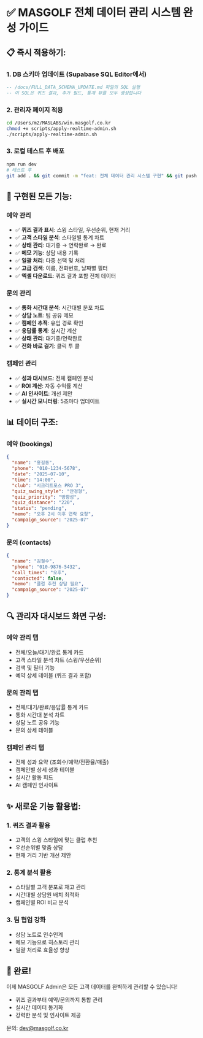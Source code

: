 # ✅ MASGOLF 전체 데이터 관리 시스템 완성 가이드

## 📋 즉시 적용하기:

### 1. **DB 스키마 업데이트** (Supabase SQL Editor에서)
```sql
-- /docs/FULL_DATA_SCHEMA_UPDATE.md 파일의 SQL 실행
-- 이 SQL은 퀴즈 결과, 추가 필드, 통계 뷰를 모두 생성합니다
```

### 2. **관리자 페이지 적용**
```bash
cd /Users/m2/MASLABS/win.masgolf.co.kr
chmod +x scripts/apply-realtime-admin.sh
./scripts/apply-realtime-admin.sh
```

### 3. **로컬 테스트 후 배포**
```bash
npm run dev
# 테스트 후
git add . && git commit -m "feat: 전체 데이터 관리 시스템 구현" && git push
```

## 🎯 구현된 모든 기능:

### 예약 관리
- ✅ **퀴즈 결과 표시**: 스윙 스타일, 우선순위, 현재 거리
- ✅ **고객 스타일 분석**: 스타일별 통계 차트
- ✅ **상태 관리**: 대기중 → 연락완료 → 완료
- ✅ **메모 기능**: 상담 내용 기록
- ✅ **일괄 처리**: 다중 선택 및 처리
- ✅ **고급 검색**: 이름, 전화번호, 날짜별 필터
- ✅ **엑셀 다운로드**: 퀴즈 결과 포함 전체 데이터

### 문의 관리
- ✅ **통화 시간대 분석**: 시간대별 분포 차트
- ✅ **상담 노트**: 팀 공유 메모
- ✅ **캠페인 추적**: 유입 경로 확인
- ✅ **응답률 통계**: 실시간 계산
- ✅ **상태 관리**: 대기중/연락완료
- ✅ **전화 바로 걸기**: 클릭 투 콜

### 캠페인 관리
- ✅ **성과 대시보드**: 전체 캠페인 분석
- ✅ **ROI 계산**: 자동 수익률 계산
- ✅ **AI 인사이트**: 개선 제안
- ✅ **실시간 모니터링**: 5초마다 업데이트

## 📊 데이터 구조:

### 예약 (bookings)
```json
{
  "name": "홍길동",
  "phone": "010-1234-5678",
  "date": "2025-07-10",
  "time": "14:00",
  "club": "시크리트포스 PRO 3",
  "quiz_swing_style": "안정형",
  "quiz_priority": "방향성",
  "quiz_distance": "220",
  "status": "pending",
  "memo": "오후 2시 이후 연락 요청",
  "campaign_source": "2025-07"
}
```

### 문의 (contacts)
```json
{
  "name": "김철수",
  "phone": "010-9876-5432",
  "call_times": "오후",
  "contacted": false,
  "memo": "클럽 추천 상담 필요",
  "campaign_source": "2025-07"
}
```

## 🔍 관리자 대시보드 화면 구성:

### 예약 관리 탭
- 전체/오늘/대기/완료 통계 카드
- 고객 스타일 분석 차트 (스윙/우선순위)
- 검색 및 필터 기능
- 예약 상세 테이블 (퀴즈 결과 포함)

### 문의 관리 탭
- 전체/대기/완료/응답률 통계 카드
- 통화 시간대 분석 차트
- 상담 노트 공유 기능
- 문의 상세 테이블

### 캠페인 관리 탭
- 전체 성과 요약 (조회수/예약/전환율/매출)
- 캠페인별 상세 성과 테이블
- 실시간 활동 피드
- AI 캠페인 인사이트

## ✨ 새로운 기능 활용법:

### 1. 퀴즈 결과 활용
- 고객의 스윙 스타일에 맞는 클럽 추천
- 우선순위별 맞춤 상담
- 현재 거리 기반 개선 제안

### 2. 통계 분석 활용
- 스타일별 고객 분포로 재고 관리
- 시간대별 상담원 배치 최적화
- 캠페인별 ROI 비교 분석

### 3. 팀 협업 강화
- 상담 노트로 인수인계
- 메모 기능으로 히스토리 관리
- 일괄 처리로 효율성 향상

## 🎉 완료!

이제 MASGOLF Admin은 모든 고객 데이터를 완벽하게 관리할 수 있습니다!
- 퀴즈 결과부터 예약/문의까지 통합 관리
- 실시간 데이터 동기화
- 강력한 분석 및 인사이트 제공

문의: dev@masgolf.co.kr
